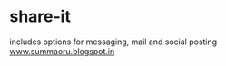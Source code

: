 share-it
========

includes options for messaging, mail and social posting www.summaoru.blogspot.in
